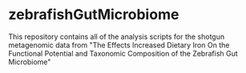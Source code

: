 # zebrafishGutMicrobiome
This repository contains all of the analysis scripts for the shotgun metagenomic data from "The Effects Increased Dietary Iron On the Functional Potential and Taxonomic Composition of the Zebrafish Gut Microbiome"
